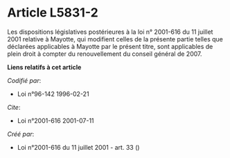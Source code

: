 # Article L5831-2

Les dispositions législatives postérieures à la loi n° 2001-616 du 11 juillet 2001 relative à Mayotte, qui modifient celles
de la présente partie telles que déclarées applicables à Mayotte par le présent titre, sont applicables de plein droit à
compter du renouvellement du conseil général de 2007.

**Liens relatifs à cet article**

_Codifié par_:

  - Loi n°96-142 1996-02-21

_Cite_:

  - Loi n°2001-616 2001-07-11

_Créé par_:

  - Loi n°2001-616 du 11 juillet 2001 - art. 33 ()
